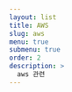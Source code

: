 ```yaml
---
layout: list
title: AWS
slug: aws
menu: true
submenu: true
order: 2
description: >
  aws 관련
---
```

